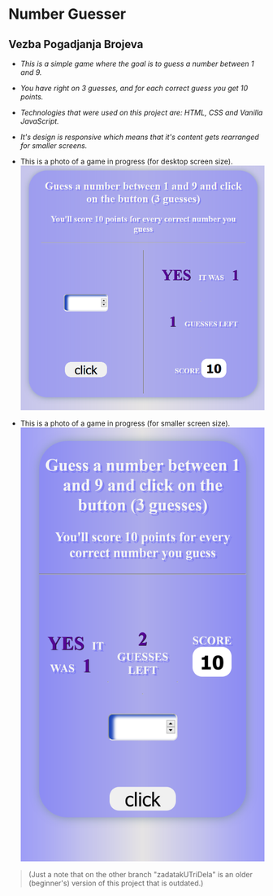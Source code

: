 

   # Number Guesser

   ## Vezba Pogadjanja Brojeva 


  
 * _This is a simple game where the goal is to guess a number between 1 and 9._
 * _You have right on 3 guesses, and for each correct guess you get 10 points._
 * _Technologies that were used on this project are: HTML, CSS and Vanilla JavaScript._
 * _It's design is responsive which means that it's content gets rearranged for smaller screens._

 
 * This is a photo of a game in progress (for desktop screen size).
   ![photoOfAGame width="20rem"](./screenshots/izgledProjekta.png)

 
 * This is a photo of a game in progress (for smaller screen size).
  ![photoOfASmallScreenGame](./screenshots/slikaMaliEkran.png)

 
 
 > (Just a note that on the other branch "zadatakUTriDela"
 > is an older (beginner's) version of this project that is outdated.)




